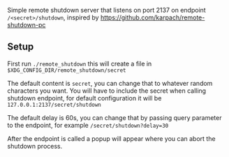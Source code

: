 Simple remote shutdown server that listens on port 2137 on endpoint `/<secret>/shutdown`, inspired by https://github.com/karpach/remote-shutdown-pc

## Setup
First run `./remote_shutdown` this will create a file in `$XDG_CONFIG_DIR/remote_shutdown/secret`

The default content is `secret`, you can change that to whatever random characters you want. You will have to include the secret when calling shutdown endpoint, for default configuration it will be `127.0.0.1:2137/secret/shutdown`

The default delay is 60s, you can change that by passing query parameter to the endpoint, for example `/secret/shutdown?delay=30`

After the endpoint is called a popup will appear where you can abort the shutdown process.
